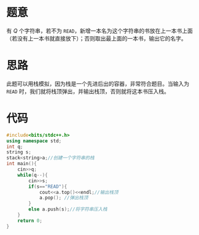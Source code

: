 # 题意
有 $Q$ 个字符串，若不为 $\texttt{READ}$，新增一本名为这个字符串的书放在上一本书上面（若没有上一本书就直接放下）；否则取出最上面的一本书，输出它的名字。
# 思路
此题可以用栈模拟，因为栈是一个先进后出的容器，非常符合题目。当输入为 $\texttt{READ}$ 时，我们就将栈顶弹出，并输出栈顶，否则就将这本书压入栈。
# 代码
```cpp
#include<bits/stdc++.h>
using namespace std;
int q;
string s;
stack<string>a;//创建一个字符串的栈
int main(){
    cin>>q;
    while(q--){
        cin>>s;
        if(s=="READ"){
            cout<<a.top()<<endl;//输出栈顶
            a.pop(); //弹出栈顶
        }
        else a.push(s);//将字符串压入栈
    }
    return 0;
}
```